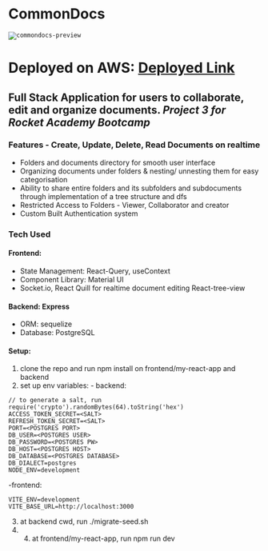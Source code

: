 # CommonDocs

<code><img src="https://commondocs.vercel.app/assets/image-removebg-preview-09ec5f7e.png" alt="commondocs-preview"></code>

# Deployed on AWS: [Deployed Link](http://13.229.215.120/)

## Full Stack Application for users to collaborate, edit and organize documents. _Project 3 for Rocket Academy Bootcamp_

### Features - Create, Update, Delete, Read Documents on realtime

- Folders and documents directory for smooth user interface
- Organizing documents under folders & nesting/ unnesting them for easy categorisation
- Ability to share entire folders and its subfolders and subdocuments through implementation of a tree structure and dfs
- Restricted Access to Folders - Viewer, Collaborator and creator
- Custom Built Authentication system

### Tech Used

#### Frontend:

- State Management: React-Query, useContext
- Component Library: Material UI
- Socket.io, React Quill for realtime document editing React-tree-view

#### Backend: Express

- ORM: sequelize
- Database: PostgreSQL

#### Setup:

1. clone the repo and run npm install on frontend/my-react-app and backend
2. set up env variables: - backend:

```
// to generate a salt, run require('crypto').randomBytes(64).toString('hex')
ACCESS_TOKEN_SECRET=<SALT>
REFRESH_TOKEN_SECRET=<SALT>
PORT=<POSTGRES PORT>
DB_USER=<POSTGRES USER>
DB_PASSWORD=<POSTGRES PW>
DB_HOST=<POSTGRES HOST>
DB_DATABASE=<POSTGRES DATABASE>
DB_DIALECT=postgres
NODE_ENV=development
```

-frontend:

```
VITE_ENV=development
VITE_BASE_URL=http://localhost:3000
```

3. at backend cwd, run ./migrate-seed.sh
4. 4. at frontend/my-react-app, run npm run dev
